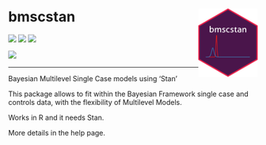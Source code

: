 
<!-- README.md is generated from README.Rmd. Please edit that file -->

# bmscstan <img src="inst/figures/sticker.png" align="right" width="120" />

<!--[![CRAN checks](https://cranchecks.info/badges/summary/bmscstan)](https://cran.r-project.org/web/checks/check_results_bmscstan.html)
[![R build status](https://github.com/michelescandola/bmscstan/workflows/R-CMD-check/badge.svg)](https://github.com/michelescandola/bmscstan/actions)-->

[![](https://www.r-pkg.org/badges/version/bmscstan?color=orange)](https://cran.r-project.org/package=bmscstan)
[![](http://cranlogs.r-pkg.org/badges/grand-total/bmscstan?color=blue)](https://cran.r-project.org/package=bmscstan)
[![](https://img.shields.io/github/last-commit/michelescandola/bmscstan.svg)](https://github.com/michelescandola/bmscstan/commits/master)

[![](https://img.shields.io/badge/preprint%20in%20PsyArXiv-10.31234/osf.io/sajdqS-yellow.svg)](https://psyarxiv.com/sajdq/)

------------------------------------------------------------------------

Bayesian Multilevel Single Case models using ‘Stan’

This package allows to fit within the Bayesian Framework single case and
controls data, with the flexibility of Multilevel Models.

Works in R and it needs Stan.

More details in the help page.
